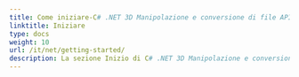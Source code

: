 ```yaml
---
title: Come iniziare-C# .NET 3D Manipolazione e conversione di file API
linktitle: Iniziare
type: docs
weight: 10
url: /it/net/getting-started/
description: La sezione Inizio di C# .NET 3D Manipolazione e conversione di file API copre argomenti come Panoramica del prodotto, Formati di file supportati, Licenze e Come eseguire gli esempi.
---
```

